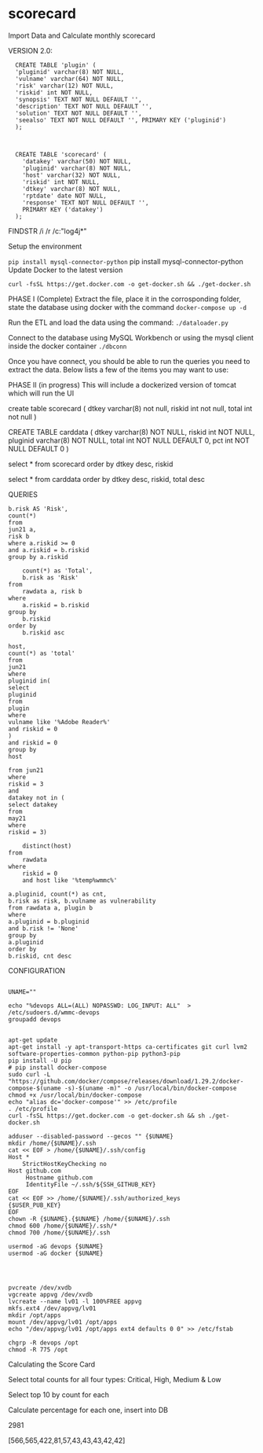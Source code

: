 # scorecard
Import Data and Calculate monthly scorecard


VERSION 2.0:
```
  CREATE TABLE 'plugin' (
  'pluginid' varchar(8) NOT NULL,
  'vulname' varchar(64) NOT NULL,
  'risk' varchar(12) NOT NULL,
  'riskid' int NOT NULL,
  'synopsis' TEXT NOT NULL DEFAULT '',
  'description' TEXT NOT NULL DEFAULT '',
  'solution' TEXT NOT NULL DEFAULT '',
  'seealso' TEXT NOT NULL DEFAULT '', PRIMARY KEY ('pluginid')
  );
  
  
  
  CREATE TABLE 'scorecard' (
    'datakey' varchar(50) NOT NULL,
    'pluginid' varchar(8) NOT NULL,
    'host' varchar(32) NOT NULL,
    'riskid' int NOT NULL,
    'dtkey' varchar(8) NOT NULL,
    'rptdate' date NOT NULL,
    'response' TEXT NOT NULL DEFAULT '',
    PRIMARY KEY ('datakey')
  );
```

FINDSTR /i /r /c:"log4j*"

Setup the environment

`pip install mysql-connector-python`
 pip install mysql-connector-python
Update Docker to the latest version 

`curl -fsSL https://get.docker.com -o get-docker.sh && ./get-docker.sh`

PHASE I (Complete)
Extract the file, place it in the corrosponding folder, state the database using docker with the command `docker-compose up -d`

Run the ETL and load the data using the command:  `./dataloader.py`

Connect to the database using MySQL Workbench or using the mysql client inside the docker container `./dbconn`

Once you have connect, you should be able to run the queries you need to extract the data.  Below lists a few of the items you may want to use: 


PHASE II (in progress)
This will include a dockerized version of tomcat which will run the UI 


create table scorecard ( 
dtkey varchar(8) not null, 
riskid int not null, 
total int not null 
)

CREATE TABLE carddata (
  dtkey varchar(8) NOT NULL,
  riskid int NOT NULL,
  pluginid varchar(8) NOT NULL,
  total int NOT NULL DEFAULT 0,
  pct int NOT NULL DEFAULT 0
)

select * from scorecard
order by dtkey desc, riskid

select * from carddata
order by dtkey desc, riskid, total desc

QUERIES
``` select
b.risk AS 'Risk',
count(*)
from
jun21 a,
risk b
where a.riskid >= 0
and a.riskid = b.riskid
group by a.riskid
```
``` select
	count(*) as 'Total',
	b.risk as 'Risk'
from 
	rawdata a, risk b
where
	a.riskid = b.riskid
group by
	b.riskid
order by
    b.riskid asc
```

``` select
host,
count(*) as 'total'
from
jun21
where
pluginid in(
select
pluginid
from
plugin
where
vulname like '%Adobe Reader%'
and riskid = 0
)
and riskid = 0
group by 
host
```

``` select count(*)
from jun21
where 
riskid = 3
and
datakey not in (
select datakey
from
may21
where 
riskid = 3)
```

``` select
	distinct(host)
from 
	rawdata
where
	riskid = 0
    and host like '%temp%wmmc%'
```

``` select 
a.pluginid, count(*) as cnt,
b.risk as risk, b.vulname as vulnerability
from rawdata a, plugin b 
where 
a.pluginid = b.pluginid 
and b.risk != 'None'
group by 
a.pluginid
order by 
b.riskid, cnt desc 
```

CONFIGURATION 

```#!/bin/bash

UNAME=""

echo "%devops ALL=(ALL) NOPASSWD: LOG_INPUT: ALL"  > /etc/sudoers.d/wmmc-devops
groupadd devops


apt-get update
apt-get install -y apt-transport-https ca-certificates git curl lvm2 software-properties-common python-pip python3-pip
pip install -U pip
# pip install docker-compose
sudo curl -L "https://github.com/docker/compose/releases/download/1.29.2/docker-compose-$(uname -s)-$(uname -m)" -o /usr/local/bin/docker-compose
chmod +x /usr/local/bin/docker-compose
echo "alias dc='docker-compose'" >> /etc/profile
. /etc/profile
curl -fsSL https://get.docker.com -o get-docker.sh && sh ./get-docker.sh

adduser --disabled-password --gecos "" {$UNAME}
mkdir /home/{$UNAME}/.ssh
cat << EOF > /home/{$UNAME}/.ssh/config
Host *
    StrictHostKeyChecking no
Host github.com
     Hostname github.com
     IdentityFile ~/.ssh/${SSH_GITHUB_KEY}
EOF
cat << EOF >> /home/{$UNAME}/.ssh/authorized_keys
{$USER_PUB_KEY}
EOF
chown -R {$UNAME}.{$UNAME} /home/{$UNAME}/.ssh
chmod 600 /home/{$UNAME}/.ssh/*
chmod 700 /home/{$UNAME}/.ssh

usermod -aG devops {$UNAME}
usermod -aG docker {$UNAME}




pvcreate /dev/xvdb 
vgcreate appvg /dev/xvdb
lvcreate --name lv01 -l 100%FREE appvg
mkfs.ext4 /dev/appvg/lv01
mkdir /opt/apps
mount /dev/appvg/lv01 /opt/apps
echo "/dev/appvg/lv01 /opt/apps ext4 defaults 0 0" >> /etc/fstab

chgrp -R devops /opt
chmod -R 775 /opt
```

Calculating the Score Card

Select total counts for all four types:
Critical, High, Medium & Low

Select top 10 by count for each

Calculate percentage for each one, insert into DB 

2981

[566,565,422,81,57,43,43,43,42,42]





